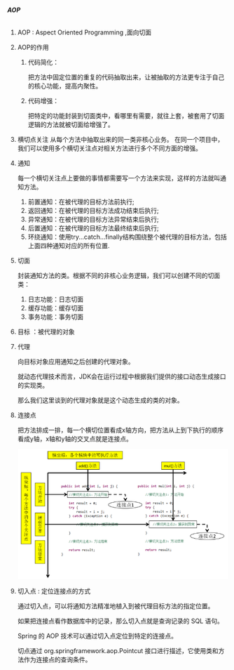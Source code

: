 ###### **AOP**

1. AOP : Aspect Oriented Programming ,面向切面


2. AOP的作用
    
    1) 代码简化：
       
        把方法中固定位置的重复的代码抽取出来，让被抽取的方法更专注于自己的核心功能，提高内聚性。
    2) 代码增强：
        
        把特定的功能封装到切面类中，看哪里有需要，就往上套，被套用了切面逻辑的方法就被切面给增强了。
    

3. 横切点关注
   从每个方法中抽取出来的同一类非核心业务。
   在同一个项目中，我们可以使用多个横切关注点对相关方法进行多个不同方面的增强。
   

4. 通知

    每一个横切关注点上要做的事情都需要写一个方法来实现，这样的方法就叫通知方法。
    1) 前置通知：在被代理的目标方法前执行;
    2) 返回通知：在被代理的目标方法成功结束后执行;
    3) 异常通知：在被代理的目标方法异常结束后执行;
    4) 后置通知：在被代理的目标方法最终结束后执行;
    5) 环绕通知：使用try...catch...finally结构围绕整个被代理的目标方法，包括上面四种通知对应的所有位置.
    

5. 切面

   封装通知方法的类。根据不同的非核心业务逻辑，我们可以创建不同的切面类：
    1) 日志功能：日志切面
    2) 缓存功能：缓存切面
    3) 事务功能：事务切面
    

6. 目标 ：被代理的对象


7. 代理

    向目标对象应用通知之后创建的代理对象。
   
   就动态代理技术而言，JDK会在运行过程中根据我们提供的接口动态生成接口的实现类。 
   
   那么我们这里谈到的代理对象就是这个动态生成的类的对象。


8. 连接点
   
   把方法排成一排，每一个横切位置看成x轴方向，把方法从上到下执行的顺序看成y轴，x轴和y轴的交叉点就是连接点。

    ![img.png](img.png)
   

9. 切入点 : 定位连接点的方式

   通过切入点，可以将通知方法精准地植入到被代理目标方法的指定位置。

   如果把连接点看作数据库中的记录，那么切入点就是查询记录的 SQL 语句。

   Spring 的 AOP 技术可以通过切入点定位到特定的连接点。

   切点通过 org.springframework.aop.Pointcut 接口进行描述，它使用类和方法作为连接点的查询条件。

